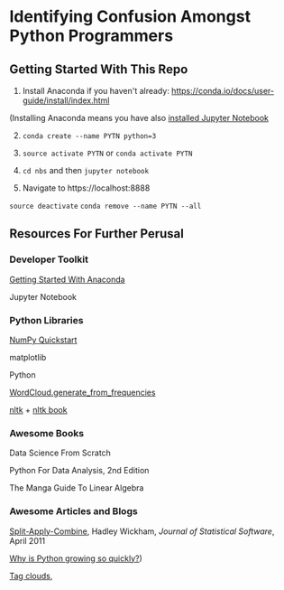 # Identifying Confusion Amongst Python Programmers

## Getting Started With This Repo

1. Install Anaconda if you haven't already: https://conda.io/docs/user-guide/install/index.html

(Installing Anaconda means you have also [installed Jupyter Notebook](https://jupyter.readthedocs.io/en/latest/install.html)

2. `conda create --name PYTN python=3`

3. `source activate PYTN` or `conda activate PYTN`

4. `cd nbs` and then `jupyter notebook`

5. Navigate to https://localhost:8888



`source deactivate`
`conda remove --name PYTN --all`


##  Resources For Further Perusal


### Developer Toolkit

[Getting Started With Anaconda](https://conda.io/docs/user-guide/getting-started.html)

Jupyter Notebook


### Python Libraries

[NumPy Quickstart](https://docs.scipy.org/doc/numpy/user/quickstart.html)

matplotlib

Python

[WordCloud.generate_from_frequencies](https://amueller.github.io/word_cloud/generated/wordcloud.WordCloud.html#wordcloud.WordCloud.generate_from_frequencies)

[nltk](http://www.nltk.org) + [nltk book](http://www.nltk.org/book)


### Awesome Books

Data Science From Scratch

Python For Data Analysis, 2nd Edition

The Manga Guide To Linear Algebra 

### Awesome Articles and Blogs

[Split-Apply-Combine](https://www.jstatsoft.org/htaccess.php?volume=40&type=i&issue=01&paper=true), Hadley Wickham,
 _Journal of Statistical Software_, April 2011


[Why is Python growing so quickly?](https://stackoverflow.blog/2017/09/14/python-growing-quickly/))


[Tag clouds](https://en.wikipedia.org/wiki/Tag_cloud), 




